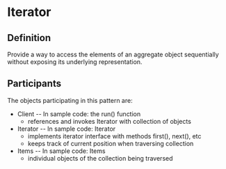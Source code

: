 # Iterator
## Definition
Provide a way to access the elements of an aggregate object sequentially without exposing its underlying representation.

## Participants
The objects participating in this pattern are:

- Client -- In sample code: the run() function
    - references and invokes Iterator with collection of objects
- Iterator -- In sample code: Iterator
    - implements iterator interface with methods first(), next(), etc
    - keeps track of current position when traversing collection
- Items -- In sample code: Items
    - individual objects of the collection being traversed